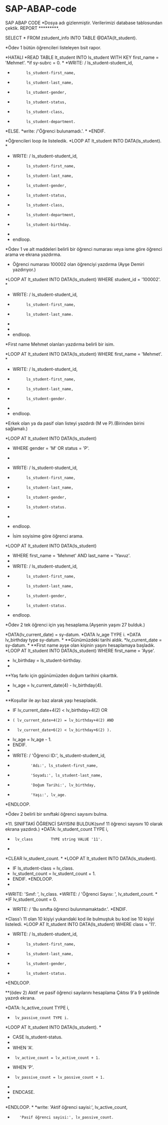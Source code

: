 # SAP-ABAP-code
SAP ABAP CODE
*Dosya adı gizlenmiştir. Verilerimizi database tablosundan çektik.
REPORT *********.  

SELECT * FROM zstudent_info
INTO TABLE @DATA(lt_student).


*Ödev 1 bütün öğrencileri listeleyen bsit rapor.

*HATALI
*READ TABLE lt_student INTO  ls_student WITH KEY first_name = 'Mehmet'.
*if sy-subrc = 0.
*
*WRITE: / ls_student-student_id,
*           ls_student-first_name,
*           ls_student-last_name,
*           ls_student-gender,
*           ls_student-status,
*           ls_student-class,
*           ls_student-department.
*ELSE.
*write: /'Öğrenci bulunamadı.'.
*
*ENDIF.




*Öğrencileri loop ile listeledik.
*LOOP AT lt_student INTO DATA(ls_student).
*
*  WRITE: / ls_student-student_id,
*           ls_student-first_name,
*           ls_student-last_name,
*           ls_student-gender,
*           ls_student-status,
*           ls_student-class,
*           ls_student-department,
*           ls_student-birthday.
*
* endloop.


*Ödev 1 ve alt maddeleri belirli bir öğrenci numarası veya isme göre öğrenci arama ve ekrana yazdırma.
* Öğrenci numarası 100002 olan öğrenciyi yazdırma (Ayşe Demiri yazdırıyor.)

*LOOP AT lt_student INTO DATA(ls_student) WHERE student_id = '100002'.
*
*  WRITE: / ls_student-student_id,
*           ls_student-first_name,
*           ls_student-last_name.
*
*
* endloop.

*First name Mehmet olanları yazdırma belirli bir isim.

*LOOP AT lt_student INTO DATA(ls_student) WHERE first_name = 'Mehmet'.
*
*  WRITE: / ls_student-student_id,
*           ls_student-first_name,
*           ls_student-last_name,
*           ls_student-gender.
*
* endloop.

*Erkek olan ya da pasif olan listeyi yazdırdı (M ve P).(Birinden birini sağlamalı.)

*LOOP AT lt_student INTO DATA(ls_student)
* WHERE gender = 'M' OR status = 'P'.
*
*  WRITE: / ls_student-student_id,
*           ls_student-first_name,
*           ls_student-last_name,
*           ls_student-gender,
*           ls_student-status.
*
* endloop.


* İsim soyisime göre öğrenci arama.

*LOOP AT lt_student INTO DATA(ls_student)
* WHERE first_name = 'Mehmet' AND last_name = 'Yavuz'.
*
*  WRITE: / ls_student-student_id,
*           ls_student-first_name,
*           ls_student-last_name,
*           ls_student-gender,
*           ls_student-status.
* endloop.





*Ödev 2 tek öğrenci için yaş hesaplama.(Ayşenin yaşını 27 bulduk.)

*DATA(lv_current_date) = sy-datum.
*DATA lv_age TYPE i.
*DATA lv_birthday type sy-datum.
*
**Günümüzdeki tarihi aldık.
*lv_current_date = sy-datum.
*
**First name ayşe olan kişinin yaşını hesaplamaya başladık.
*LOOP AT lt_student INTO DATA(ls_student) WHERE first_name = 'Ayşe'.
*  lv_birthday = ls_student-birthday.
*
**Yaş farkı için ggünümüzden doğum tarihini çıkarttık.
*  lv_age = lv_current_date(4) - lv_birthday(4).
*
**Koşullar ile ayı baz alarak yaşı hesapladık.
*  IF lv_current_date+4(2) < lv_birthday+4(2) OR
*     ( lv_current_date+4(2) = lv_birthday+4(2) AND
*       lv_current_date+6(2) < lv_birthday+6(2) ).
*    lv_age = lv_age - 1.
*  ENDIF.
*
*  WRITE: / 'Öğrenci ID:', ls_student-student_id,
*             'Adı:', ls_student-first_name,
*             'Soyadı:', ls_student-last_name,
*             'Doğum Tarihi:', lv_birthday,
*             'Yaşı:', lv_age.
*ENDLOOP.




*Ödev 2 belirli bir sınıftaki öğrenci sayısını bulma.

*11. SINIFTAKİ ÖĞRENCİ SAYISINI BULDUK(sınıf 11 öğrenci sayısını 10 olarak ekrana yazdırdı.)
*DATA: lv_student_count TYPE i,
*      lv_class        TYPE string VALUE '11'.
*
*CLEAR lv_student_count.
*
*LOOP AT lt_student INTO DATA(ls_student).
*  IF ls_student-class = lv_class.
*    lv_student_count = lv_student_count + 1.
*  ENDIF.
*ENDLOOP.
*
*WRITE: 'Sınıf: ', lv_class.
*WRITE: / 'Öğrenci Sayısı: ', lv_student_count.
*
*IF lv_student_count = 0.
*  WRITE: / 'Bu sınıfta öğrenci bulunmamaktadır.'.
*ENDIF.


*Class'ı 11 olan 10 kişiyi yukarıdaki kod ile bulmuştuk bu kod ise 10 kişiyi listeledi.
*LOOP AT lt_student INTO DATA(ls_student) WHERE class = '11'.
*  WRITE: / ls_student-student_id,
*           ls_student-first_name,
*           ls_student-last_name,
*           ls_student-gender,
*           ls_student-status.
*ENDLOOP.





**(ödev 2) Aktif ve pasif öğrenci sayılarını hesaplama Çıktısı 9'a 9 şeklinde yazırdı ekrana.

*DATA: lv_active_count  TYPE i,
*      lv_passive_count TYPE i.
*LOOP AT lt_student INTO DATA(ls_student).
*
*  CASE ls_student-status.
*
*    WHEN 'A'.
*      lv_active_count = lv_active_count + 1.
*    WHEN 'P'.
*      lv_passive_count = lv_passive_count + 1.
*
*  ENDCASE.
*
*ENDLOOP.
*
*write:  'Aktif öğrenci sayisi:', lv_active_count,
*        'Pasif öğrenci sayisi:', lv_passive_count.
